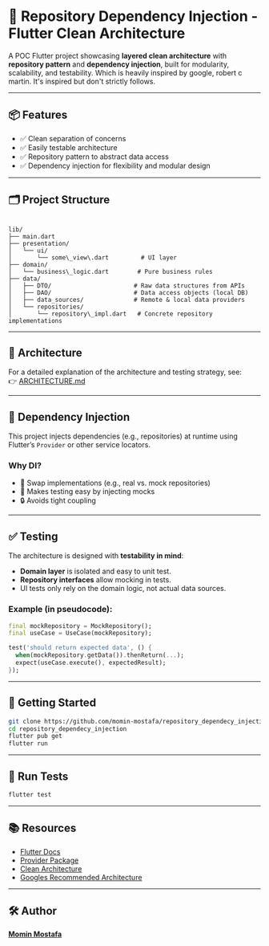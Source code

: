 
# 🧪 Repository Dependency Injection - Flutter Clean Architecture

A POC Flutter project showcasing **layered clean architecture** with **repository pattern** and **dependency injection**, built for modularity, scalability, and testability.
Which is heavily inspired by google, robert c martin. It's inspired but don't strictly follows. 

---

## 📦 Features

- ✅ Clean separation of concerns  
- ✅ Easily testable architecture  
- ✅ Repository pattern to abstract data access  
- ✅ Dependency injection for flexibility and modular design  

---

## 🗂️ Project Structure

```

lib/
├── main.dart
├── presentation/
│   └── ui/
│       └── some\_view\.dart         # UI layer
├── domain/
│   └── business\_logic.dart        # Pure business rules
├── data/
│   ├── DTO/                       # Raw data structures from APIs
│   ├── DAO/                       # Data access objects (local DB)
│   ├── data_sources/              # Remote & local data providers
│   └── repositories/
│       └── repository\_impl.dart   # Concrete repository implementations

````

---

## 🧱 Architecture

For a detailed explanation of the architecture and testing strategy, see:  
👉 [ARCHITECTURE.md](ARCHITECTURE.md)

---

## 💉 Dependency Injection

This project injects dependencies (e.g., repositories) at runtime using Flutter’s `Provider` or other service locators.

### Why DI?

- 🔁 Swap implementations (e.g., real vs. mock repositories)  
- 🧪 Makes testing easy by injecting mocks  
- 🔒 Avoids tight coupling  

---

## ✅ Testing

The architecture is designed with **testability in mind**:

- **Domain layer** is isolated and easy to unit test.
- **Repository interfaces** allow mocking in tests.
- UI tests only rely on the domain logic, not actual data sources.

### Example (in pseudocode):

```dart
final mockRepository = MockRepository();
final useCase = UseCase(mockRepository);

test('should return expected data', () {
  when(mockRepository.getData()).thenReturn(...);
  expect(useCase.execute(), expectedResult);
});
````

---

## 🚀 Getting Started

```bash
git clone https://github.com/momin-mostafa/repository_dependecy_injection.git
cd repository_dependecy_injection
flutter pub get
flutter run
```

---

## 🧪 Run Tests

```bash
flutter test
```

---

## 📚 Resources

* [Flutter Docs](https://flutter.dev)
* [Provider Package](https://pub.dev/packages/provider)
* [Clean Architecture](https://8thlight.com/blog/uncle-bob/2012/08/13/the-clean-architecture.html)
* [Googles Recommended Architecture](https://developer.android.com/topic/architecture)

---

## 🛠 Author

**[Momin Mostafa](https://github.com/momin-mostafa)**

```

